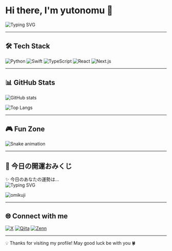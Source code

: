 # Hi there, I'm yutonomu 👋

![Typing SVG](https://readme-typing-svg.herokuapp.com?color=%2336BCF7&lines=Welcome+to+my+GitHub!;I+love+coding+💻;Exploring+new+tech+🚀;Building+fun+projects+🎨)

---

## 🛠 Tech Stack

![Python](https://img.shields.io/badge/Python-3776AB?logo=python&logoColor=white)
![Swift](https://img.shields.io/badge/Swift-FA7343?logo=swift&logoColor=white)
![TypeScript](https://img.shields.io/badge/TypeScript-3178C6?logo=typescript&logoColor=white)
![React](https://img.shields.io/badge/React-61DAFB?logo=react&logoColor=black)
![Next.js](https://img.shields.io/badge/Next.js-000000?logo=next.js&logoColor=white)

---

## 📊 GitHub Stats

![GitHub stats](https://github-readme-stats.vercel.app/api?username=yutonomu&show_icons=true&theme=radical)

![Top Langs](https://github-readme-stats.vercel.app/api/top-langs/?username=yutonomu&layout=compact&theme=radical)

---

## 🎮 Fun Zone

![Snake animation](https://github.com/yutonomu/yutonomu/blob/output/snake.svg)

---

## 🔮 今日の開運おみくじ

✨ 今日のあなたの運勢は…  
![Typing SVG](https://readme-typing-svg.herokuapp.com?color=%23F7A41D&lines=おみくじをシャッフル中...;結果は...？！)

![omikuji](https://omikuji-api-ten.vercel.app/api/omikuji)

---

## 🌐 Connect with me

[![X](https://img.shields.io/badge/X-000000?logo=x&logoColor=white)](https://x.com/yutonomun)
[![Qiita](https://img.shields.io/badge/Qiita-55C500?logo=qiita&logoColor=white)](https://qiita.com/yutonomu)
[![Zenn](https://img.shields.io/badge/Zenn-3EA8FF?logo=zenn&logoColor=white)](https://zenn.dev/yutonomu)

---

💡 Thanks for visiting my profile! May good luck be with you 🍀
